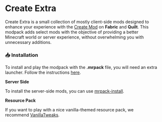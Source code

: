# Create Extra

Create Extra is a small collection of mostly client-side mods designed to enhance your experience with the [Create Mod](https://modrinth.com/mod/create-fabric) on **Fabric** and **Quilt**. This modpack adds select mods with the objective of providing a better Minecraft world or server experience, without overwhelming you with unnecessary additions.

### 📥 Installation

To install and play the modpack with the **.mrpack** file, you will need an extra launcher. Follow the instructions [here](https://docs.modrinth.com/docs/modpacks/playing_modpacks/).

**Server Side**

To install the server-side mods, you can use [mrpack-install](https://github.com/nothub/mrpack-install).

**Resource Pack**

If you want to play with a nice vanilla-themed resource pack, we recommend [VanillaTweaks](https://vanillatweaks.net/).